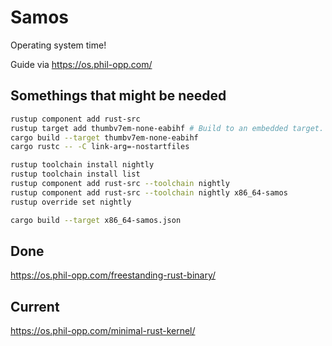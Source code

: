 # Samos

Operating system time!

Guide via <https://os.phil-opp.com/>

## Somethings that might be needed

```sh
rustup component add rust-src
rustup target add thumbv7em-none-eabihf # Build to an embedded target.
cargo build --target thumbv7em-none-eabihf
cargo rustc -- -C link-arg=-nostartfiles

rustup toolchain install nightly
rustup toolchain install list
rustup component add rust-src --toolchain nightly
rustup component add rust-src --toolchain nightly x86_64-samos
rustup override set nightly

cargo build --target x86_64-samos.json
```

## Done

<https://os.phil-opp.com/freestanding-rust-binary/>

## Current

<https://os.phil-opp.com/minimal-rust-kernel/>
